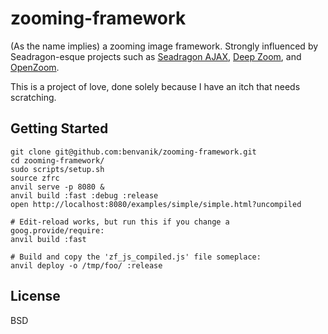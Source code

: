 # zooming-framework

(As the name implies) a zooming image framework. Strongly influenced by Seadragon-esque projects such as
[Seadragon AJAX](http://gallery.expression.microsoft.com/SeadragonAjax),
[Deep Zoom](http://en.wikipedia.org/wiki/Deep_Zoom), and [OpenZoom](http://www.openzoom.org/).

This is a project of love, done solely because I have an itch that needs scratching.

## Getting Started

    git clone git@github.com:benvanik/zooming-framework.git
    cd zooming-framework/
    sudo scripts/setup.sh
    source zfrc
    anvil serve -p 8080 &
    anvil build :fast :debug :release
    open http://localhost:8080/examples/simple/simple.html?uncompiled

    # Edit-reload works, but run this if you change a goog.provide/require:
    anvil build :fast

    # Build and copy the 'zf_js_compiled.js' file someplace:
    anvil deploy -o /tmp/foo/ :release

## License

BSD
